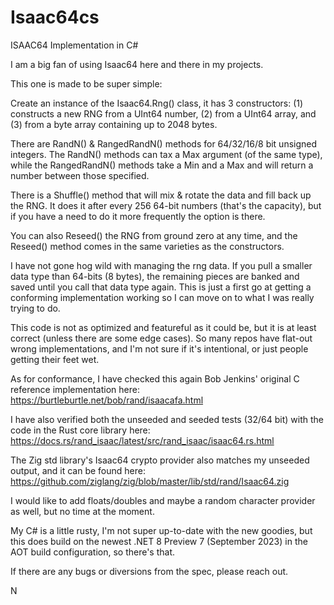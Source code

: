 # Isaac64cs

ISAAC64 Implementation in C#

I am a big fan of using Isaac64 here and there in my projects.

This one is made to be super simple:

Create an instance of the Isaac64.Rng() class, it has 3 constructors: (1) constructs
a new RNG from a UInt64 number, (2) from a UInt64 array, and (3) from a byte array
containing up to 2048 bytes.

There are RandN() & RangedRandN() methods for 64/32/16/8 bit unsigned integers.
The RandN() methods can tax a Max argument (of the same type), while the 
RangedRandN() methods take a Min and a Max and will return a number between
those specified.

There is a Shuffle() method that will mix & rotate the data and fill back
up the RNG.  It does it after every 256 64-bit numbers (that's the
capacity), but if you have a need to do it more frequently the option is
there.

You can also Reseed() the RNG from ground zero at any time, and the Reseed()
method comes in the same varieties as the constructors.

I have not gone hog wild with managing the rng data.  If you pull a smaller
data type than 64-bits (8 bytes), the remaining pieces are banked and saved
until you call that data type again.  This is just a first go at getting a
conforming implementation working so I can move on to what I was really 
trying to do.

This code is not as optimized and featureful as it could be, but it is at least
correct (unless there are some edge cases).  So many repos have flat-out wrong
implementations, and I'm not sure if it's intentional, or just people getting
their feet wet.

As for conformance, I have checked this again Bob Jenkins' original C reference
implementation here: https://burtleburtle.net/bob/rand/isaacafa.html

I have also verified both the unseeded and seeded tests (32/64 bit) with the 
code in the Rust core library here: https://docs.rs/rand_isaac/latest/src/rand_isaac/isaac64.rs.html

The Zig std library's Isaac64 crypto provider also matches my unseeded output,
and it can be found here: https://github.com/ziglang/zig/blob/master/lib/std/rand/Isaac64.zig

I would like to add floats/doubles and maybe a random character provider as well, but
no time at the moment.

My C# is a little rusty, I'm not super up-to-date with the new goodies, but this does
build on the newest .NET 8 Preview 7 (September 2023) in the AOT build configuration,
so there's that.

If there are any bugs or diversions from the spec, please reach out.

N
